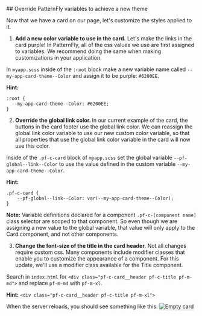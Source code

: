 ## Override PatternFly variables to achieve a new theme

Now that we have a card on our page, let's customize the styles applied to it.

1) <strong>Add a new color variable to use in the card.</strong> Let's make the links in the card purple! In PatternFly, all of the css values we use are first assigned to variables. We recommend doing the same when making customizations in your application.

In `myapp.scss` inside of the `:root` block make a new variable name called `--my-app-card-theme--Color` and assign it to be purple: `#6200EE`.

<strong>Hint:</strong> 
```
:root {
  --my-app-card-theme--Color: #6200EE;
}
```

2) <strong>Override the global link color. </strong> In our current example of the card, the buttons in the card footer use the global link color. We can reassign the global link color variable to use our new custom color variable, so that all properties that use the global link color variable in the card will now use this color.

Inside of the `.pf-c-card` block of `myapp.scss` set the global variable `--pf-global--link--Color` to use the value defined in the custom variable `--my-app-card-theme--Color`. 

<strong>Hint:</strong>
```
.pf-c-card {
    --pf-global--link--Color: var(--my-app-card-theme--Color);
}
```

<strong>Note:</strong> Variable definitions declared for a component `.pf-c-[component name]` class selector are scoped to that component. So even though we are assigning a new value to the global variable, that value will only apply to the Card component, and not other components.

3) <strong>Change the font-size of the title in the card header.</strong> Not all changes require custom css. Many components include modifier classes that enable you to customize the appearance of a component. For this update, we'll use a modifier class available for the Title component. 

Search in `index.html` for `<div class="pf-c-card__header pf-c-title pf-m-md">` and replace `pf-m-md` with `pf-m-xl`.

<strong>Hint:</strong> `<div class="pf-c-card__header pf-c-title pf-m-xl">`

When the server reloads, you should see something like this:
<img src="module-1/assets/devconf-artboard-2.jpg" alt="Empty card" style="box-shadow: rgba(3, 3, 3, 0.2) 0px 1.25px 2.5px 0px;" />